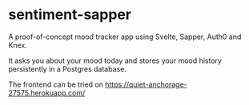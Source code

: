 # sentiment-sapper

A proof-of-concept mood tracker app using Svelte, Sapper, Auth0 and Knex.

It asks you about your mood today and stores your mood history persistently in a Postgres database.

The frontend can be tried on https://quiet-anchorage-27575.herokuapp.com/ 